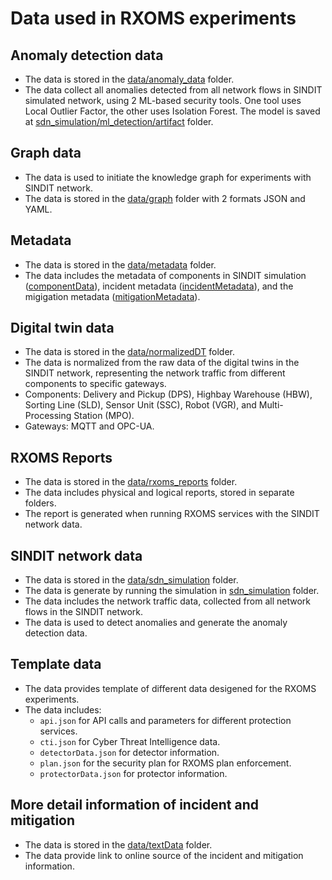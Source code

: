 # Data used in RXOMS experiments

## Anomaly detection data
- The data is stored in the [data/anomaly_data](anomaly_data) folder.
- The data collect all anomalies detected from all network flows in SINDIT simulated network, using 2 ML-based security tools. One tool uses Local Outlier Factor, the other uses Isolation Forest. The model is saved at [sdn_simulation/ml_detection/artifact](../sdn_simulation/ml_detection/artifact) folder.

## Graph data
- The data is used to initiate the knowledge graph for experiments with SINDIT network.
- The data is stored in the [data/graph](graph) folder with 2 formats JSON and YAML.

## Metadata
- The data is stored in the [data/metadata](metadata) folder.
- The data includes the metadata of components in SINDIT simulation ([componentData](metadata/componentData.json)), incident metadata ([incidentMetadata](metadata/incidentMetadata.json)), and the migigation metadata ([mitigationMetadata](metadata/mitigationMetadata.json)).

## Digital twin data
- The data is stored in the [data/normalizedDT](normalizedDT) folder.
- The data is normalized from the raw data of the digital twins in the SINDIT network, representing the network traffic from different components to specific gateways.
- Components: Delivery and Pickup (DPS), Highbay Warehouse (HBW), Sorting Line (SLD), Sensor Unit (SSC), Robot (VGR), and Multi-Processing Station (MPO).
- Gateways: MQTT and OPC-UA.

## RXOMS Reports
- The data is stored in the [data/rxoms_reports](rxoms_reports) folder.
- The data includes physical and logical reports, stored in separate folders.
- The report is generated when running RXOMS services with the SINDIT network data.

## SINDIT network data
- The data is stored in the [data/sdn_simulation](sdn_simulation) folder.
- The data is generate by running the simulation in [sdn_simulation](../sdn_simulation) folder.
- The data includes the network traffic data, collected from all network flows in the SINDIT network.
- The data is used to detect anomalies and generate the anomaly detection data.

## Template data
- The data provides template of different data desigened for the RXOMS experiments.
- The data includes:
    - `api.json` for API calls and parameters for different protection services.
    - `cti.json` for Cyber Threat Intelligence data.
    - `detectorData.json` for detector information.
    - `plan.json` for the security plan for RXOMS plan enforcement.
    - `protectorData.json` for protector information.

## More detail information of incident and mitigation
- The data is stored in the [data/textData](textData) folder.
- The data provide link to online source of the incident and mitigation information.